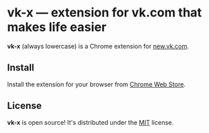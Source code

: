 # vk-x — extension for vk.com that makes life easier

**vk-x** (always lowercase) is a Chrome extension for [new.vk.com](http://new.vk.com).

## Install

Install the extension for your browser from [Chrome Web Store](https://chrome.google.com/webstore/detail/vk-x/ihbjipfpdnlccojhblaibcbolejpbfnj).

## License

**vk-x** is open source! It's distributed under the [MIT](LICENSE.md) license.
